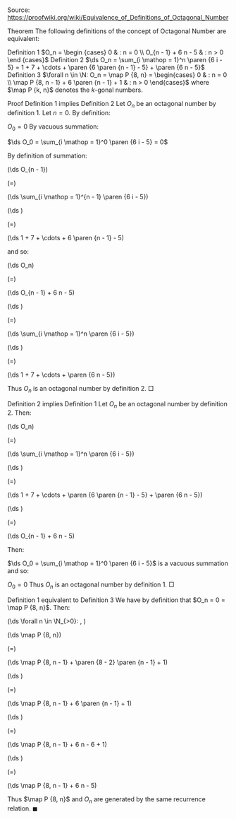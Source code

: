 # 

Source: https://proofwiki.org/wiki/Equivalence_of_Definitions_of_Octagonal_Number



Theorem
The following definitions of the concept of Octagonal Number are equivalent:

Definition 1
$O_n = \begin {cases} 0 & : n = 0 \\ O_{n - 1} + 6 n - 5 & : n > 0 \end {cases}$
Definition 2
$\ds O_n = \sum_{i \mathop = 1}^n \paren {6 i - 5} = 1 + 7 + \cdots + \paren {6 \paren {n - 1} - 5} + \paren {6 n - 5}$
Definition 3
$\forall n \in \N: O_n = \map P {8, n} = \begin{cases} 0 & : n = 0 \\ \map P {8, n - 1} + 6 \paren {n - 1} + 1 & : n > 0 \end{cases}$
where $\map P {k, n}$ denotes the $k$-gonal numbers.


Proof
Definition 1 implies Definition 2
Let $O_n$ be an octagonal number by definition 1.
Let $n = 0$.
By definition:

$O_0 = 0$
By vacuous summation:

$\ds O_0 = \sum_{i \mathop = 1}^0 \paren {6 i - 5} = 0$

By definition of summation:














\(\ds O_{n - 1}\)

\(=\)







\(\ds \sum_{i \mathop = 1}^{n - 1} \paren {6 i - 5}\)




















\(\ds \)

\(=\)







\(\ds 1 + 7 + \cdots + 6 \paren {n - 1} - 5\)









and so:














\(\ds O_n\)

\(=\)







\(\ds O_{n - 1} + 6 n - 5\)




















\(\ds \)

\(=\)







\(\ds \sum_{i \mathop = 1}^n \paren {6 i - 5}\)




















\(\ds \)

\(=\)







\(\ds 1 + 7 + \cdots + \paren {6 n - 5}\)









Thus $O_n$ is an octagonal number by definition 2.
$\Box$


Definition 2 implies Definition 1
Let $O_n$ be an octagonal number by definition 2.
Then:














\(\ds O_n\)

\(=\)







\(\ds \sum_{i \mathop = 1}^n \paren {6 i - 5}\)




















\(\ds \)

\(=\)







\(\ds 1 + 7 + \cdots + \paren {6 \paren {n - 1} - 5} + \paren {6 n - 5}\)




















\(\ds \)

\(=\)







\(\ds O_{n - 1} + 6 n - 5\)










Then:

$\ds O_0 = \sum_{i \mathop = 1}^0 \paren {6 i - 5}$
is a vacuous summation and so:

$O_0 = 0$
Thus $O_n$ is an octagonal number by definition 1.
$\Box$


Definition 1 equivalent to Definition 3
We have by definition that $O_n = 0 = \map P {8, n}$.
Then:










\(\ds \forall n \in \N_{>0}: \, \)



\(\ds \map P {8, n}\)

\(=\)







\(\ds \map P {8, n - 1} + \paren {8 - 2} \paren {n - 1} + 1\)




















\(\ds \)

\(=\)







\(\ds \map P {8, n - 1} + 6 \paren {n - 1} + 1\)




















\(\ds \)

\(=\)







\(\ds \map P {8, n - 1} + 6 n - 6 + 1\)




















\(\ds \)

\(=\)







\(\ds \map P {8, n - 1} + 6 n - 5\)









Thus $\map P {8, n}$ and $O_n$ are generated by the same recurrence relation.
$\blacksquare$





